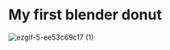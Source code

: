 # My first blender donut
![ezgif-5-ee53c69c17 (1)](https://github.com/ampere-exe/blender-repo/assets/104328570/8cc4e80c-589c-4015-9f4a-94726ea6a094)
